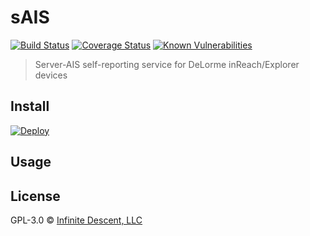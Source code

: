 sAIS
====
[![Build Status](https://travis-ci.org/infinitedescent/s-ais.svg?branch=develop)](https://travis-ci.org/infinitedescent/s-ais) [![Coverage Status](https://coveralls.io/repos/github/infinitedescent/s-ais/badge.svg?branch=develop)](https://coveralls.io/github/infinitedescent/s-ais?branch=develop) [![Known Vulnerabilities](https://snyk.io/test/github/infinitedescent/s-ais/badge.svg)](https://snyk.io/test/github/infinitedescent/s-ais)

> Server-AIS self-reporting service for DeLorme inReach/Explorer devices

Install
-------

[![Deploy](https://www.herokucdn.com/deploy/button.svg)](https://heroku.com/deploy?template=https://github.com/infinitedescent/s-ais/tree/develop)

Usage
-----

License
-------

GPL-3.0 © [Infinite Descent, LLC](http://infinitedescent.com)
